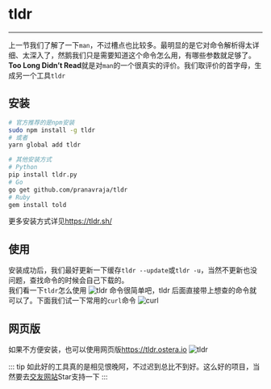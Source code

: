 # tldr
***
上一节我们了解了一下`man`，不过槽点也比较多。最明显的是它对命令解析得太详细、太深入了，然鹅我们只是需要知道这个命令怎么用，有哪些参数就足够了。
**Too Long Didn’t Read**就是对`man`的一个很真实的评价。我们取评价的首字母，生成另一个工具`tldr`

## 安装
```sh
# 官方推荐的是npm安装
sudo npm install -g tldr
# 或者
yarn global add tldr

# 其他安装方式
# Python
pip install tldr.py
# Go
go get github.com/pranavraja/tldr
# Ruby
gem install told
```
更多安装方式详见<https://tldr.sh/>

## 使用
安装成功后，我们最好更新一下缓存`tldr --update`或`tldr -u`，当然不更新也没问题，查找命令的时候会自己下载的。  
我们看一下`tldr`怎么使用
![tldr](http://qiniu.84dd.xyz/shell/tldr.jpg!84dd)
命令很简单吧，tldr 后面直接带上想查的命令就可以了。下面我们试一下常用的`curl`命令
![curl](http://qiniu.84dd.xyz/shell/tldr_curl.png!84dd)

## 网页版
如果不方便安装，也可以使用网页版<https://tldr.ostera.io>
![tldr](http://qiniu.84dd.xyz/shell/tldr_web.png!84dd)

::: tip
如此好的工具真的是相见恨晚阿，不过迟到总比不到好。这么好的项目，当然要去[交友网站](https://github.com/ostera/tldr.jsx/)Star支持一下
:::
